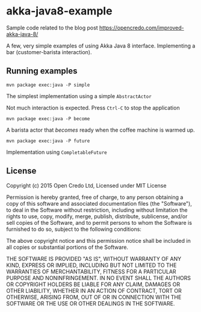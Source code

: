 # akka-java8-example

 
Sample code related to the blog post https://opencredo.com/improved-akka-java-8/

A few, very simple examples of using Akka Java 8 interface. Implementing a bar (customer-barista interaction).



## Running examples

```
mvn package exec:java -P simple
```
The simplest implementation using a simple `AbstractActor`

Not much interaction is expected. Press `Ctrl-C` to stop the application 


```
mvn package exec:java -P become
```
A barista actor that _becomes_ ready when the coffee machine is warmed up.


```
mvn package exec:java -P future
```
Implementation using `CompletableFuture` 


## License

Copyright (c) 2015 Open Credo Ltd, Licensed under MIT License

Permission is hereby granted, free of charge, to any person obtaining a copy of this software and associated documentation files (the "Software"), to deal in the Software without restriction, including without limitation the rights to use, copy, modify, merge, publish, distribute, sublicense, and/or sell copies of the Software, and to permit persons to whom the Software is furnished to do so, subject to the following conditions:

The above copyright notice and this permission notice shall be included in all copies or substantial portions of the Software.

THE SOFTWARE IS PROVIDED "AS IS", WITHOUT WARRANTY OF ANY KIND, EXPRESS OR IMPLIED, INCLUDING BUT NOT LIMITED TO THE WARRANTIES OF MERCHANTABILITY, FITNESS FOR A PARTICULAR PURPOSE AND NONINFRINGEMENT. IN NO EVENT SHALL THE AUTHORS OR COPYRIGHT HOLDERS BE LIABLE FOR ANY CLAIM, DAMAGES OR OTHER LIABILITY, WHETHER IN AN ACTION OF CONTRACT, TORT OR OTHERWISE, ARISING FROM, OUT OF OR IN CONNECTION WITH THE SOFTWARE OR THE USE OR OTHER DEALINGS IN THE SOFTWARE.